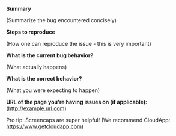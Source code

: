 **Summary**

(Summarize the bug encountered concisely)


**Steps to reproduce**

(How one can reproduce the issue - this is very important)


**What is the current bug behavior?**

(What actually happens)


**What is the correct behavior?**

(What you were expecting to happen)


**URL of the page you're having issues on (if applicable):**
(http://example.url.com)

Pro tip: Screencaps are super helpful! (We recommend CloudApp: https://www.getcloudapp.com)


<!-- Ignore everything below this line  
/assign @suzi350  
/label ~"Type \- Bug"
-->